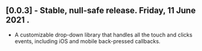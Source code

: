 ## [0.0.3] - Stable, null-safe release. Friday, 11 June 2021 .

* A customizable drop-down library that handles all the touch and clicks events, including iOS and mobile back-pressed callbacks.